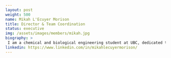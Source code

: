 ```yaml
---
layout: post
weight: 500
name: Mikah L'Ecuyer Morison
title: Director & Team Coordination 
status: executive
img: /assets/images/members/mikah.jpg
biography: >
 I am a chemical and biological engineering student at UBC, dedicated to enhancing environmental sustainability through the development and innovation of new technologies. My primary interest lies in upstream chemical process engineering, and I possess a strong background in electrochemistry and microbial fuel cells. I take pride in being a member of the engineering design team BIOT and actively support professional development opportunities to contribute towards improving UBC. I am excited to create an environment where students can generate innovative solutions to real-world problems and acquire valuable knowledge from industry professionals.
linkedin: https://www.linkedin.com/in/mikahlecuyermorison/
---
```

